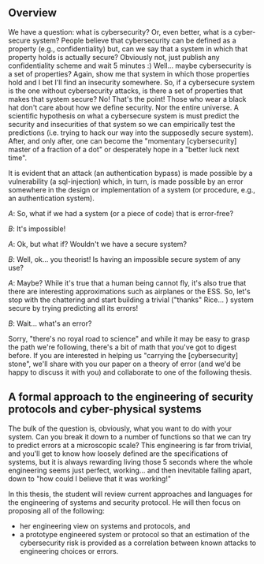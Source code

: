 ## Overview

We have a question: what is cybersecurity? Or, even better, what
is a cyber-secure system? People believe that cybersecurity can be defined as
a property (e.g., confidentiality) but, can we say that a system in which that
property holds is actually secure? Obviously not, just publish any
confidentiality scheme and wait 5 minutes :) Well... maybe cybersecurity is a
set of
properties? Again, show me that system in which those properties hold and
I bet I'll find an insecurity somewhere. So, if a cybersecure system is the one
without cybersecurity attacks, is there a set of properties that makes that
system secure? No! That's the point! Those who wear a black hat don't care
about how we define security. Nor the entire universe. A scientific hypothesis
on what a cybersecure system is must predict the security and insecurities of
that system so we can empirically test the predictions (i.e. trying to hack our
way into the supposedly secure system). After, and only after, one can become
the "momentary [cybersecurity] master of a fraction of a dot" or desperately
hope in a "better luck next time".

It is evident that an attack (an authentication bypass) is made possible by
a vulnerability (a sql-injection) which, in turn, is made possible by an error
somewhere in the design or implementation of a system (or procedure, e.g., an
authentication system).

*A*: So, what if we had a system (or a piece of code) that is error-free?

*B*: It's impossible!

*A*: Ok, but what if? Wouldn't we have a secure system?

*B*: Well, ok... you theorist! Is having an impossible secure system of any use?

*A*: Maybe? While it's true that a human being cannot fly, it's also true that
there are interesting approximations such as airplanes or the ESS. So, let's
stop with the chattering and start building a trivial ("thanks" Rice... )
system secure by trying predicting all its errors!

*B*: Wait... what's an error?

Sorry, "there's no royal road to science" and while it may be easy to grasp
the path we're following, there's a bit of math that you've got to digest before.
If you are interested in helping us "carrying the [cybersecurity] stone", we'll
share with you our paper on a theory of error (and we'd be happy to discuss it
with you) and collaborate to one of the following thesis.

## A formal approach to the engineering of security protocols and cyber-physical systems

The bulk of the question is, obviously, what you want to do with your system. Can you break it down to a
number of functions so that we can try to predict errors at a microscopic
scale? This engineering is far from trivial, and you'll get to know how
loosely defined are the specifications of systems, but it is always rewarding living those 5 seconds where the whole engineering seems just perfect,
working... and then inevitable falling apart, down to "how could I believe
that it was working!"

In this thesis, the student will review current approaches and languages
for the engineering of systems and security protocol. He will then focus
on proposing all of the following:
* her engineering view on systems and protocols, and
* a prototype engineered system or protocol so that an estimation of the cybersecurity risk is provided as a correlation between known attacks to engineering choices or errors.
